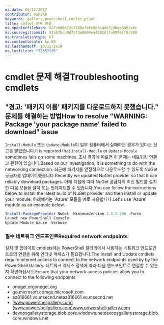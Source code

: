 ```yaml
---
ms.date: 06/12/2017
contributor: manikb
keywords: gallery,powershell,cmdlet,psget
title: cmdlet 문제 해결
ms.openlocfilehash: d87c680472c2588efbfe8b3c4d6f2dbee6883a0c
ms.sourcegitcommit: 52a67bcd9d7bf3e8600ea4302d1fa8970ff9c998
ms.translationtype: HT
ms.contentlocale: ko-KR
ms.lasthandoff: 10/15/2019
ms.locfileid: "72352105"
---
```

# <a name="troubleshooting-cmdlets"></a><span data-ttu-id="f3c75-103">cmdlet 문제 해결</span><span class="sxs-lookup"><span data-stu-id="f3c75-103">Troubleshooting cmdlets</span></span>

## <a name="how-to-resolve-warning-package-your-package-name-failed-to-download-issue"></a><span data-ttu-id="f3c75-104">"경고: '패키지 이름' 패키지를 다운로드하지 못했습니다." 문제를 해결하는 방법</span><span class="sxs-lookup"><span data-stu-id="f3c75-104">How to resolve "WARNING: Package 'your package name' failed to download" issue</span></span>

<span data-ttu-id="f3c75-105">`Install-Module` 또는 `Update-Module`이 일부 컴퓨터에서 실패하는 경우가 있다는 신고를 받았습니다.</span><span class="sxs-lookup"><span data-stu-id="f3c75-105">It is reported that `Install-Module` or `Update-Module` sometimes fails on some machines.</span></span> <span data-ttu-id="f3c75-106">조사 결과에 따르면 이 문제는 네트워킹 연결과 관련이 있습니다.</span><span class="sxs-lookup"><span data-stu-id="f3c75-106">Based on our investigation, it is something to do with the networking connection.</span></span> <span data-ttu-id="f3c75-107">최근에 패키지를 안정적으로 다운로드할 수 있도록 NuGet 공급자를 업데이트했습니다.</span><span class="sxs-lookup"><span data-stu-id="f3c75-107">Recently we updated NuGet provider so that it can reliably download packages.</span></span> <span data-ttu-id="f3c75-108">아래 지침에 따라 NuGet 공급자의 최신 빌드를 설치한 다음 모듈을 설치 또는 업데이트할 수 있습니다.</span><span class="sxs-lookup"><span data-stu-id="f3c75-108">You can follow the instructions below to install the latest build of NuGet provider and then install or update your module.</span></span> <span data-ttu-id="f3c75-109">아래에서는 'Azure' 모듈을 예로 사용합니다.</span><span class="sxs-lookup"><span data-stu-id="f3c75-109">Let's use 'Azure' module as an example below.</span></span>

```powershell
Install-PackageProvider NuGet -MinimumVersion 2.8.5.206 -Force
Launch new PowerShell Console
Update-Module Azure -Verbose
```

### <a name="required-network-endpoints"></a><span data-ttu-id="f3c75-110">필수 네트워크 엔드포인트</span><span class="sxs-lookup"><span data-stu-id="f3c75-110">Required network endpoints</span></span>

<span data-ttu-id="f3c75-111">설치 및 업데이트 cmdlets에는 PowerShell 갤러리에서 사용하는 네트워크 엔드포인트로의 연결을 위해 인터넷 액세스가 필요합니다.</span><span class="sxs-lookup"><span data-stu-id="f3c75-111">The Install and Update cmdlets require internet access to connect to the network endpoints used by by the PowerShell Gallery.</span></span> <span data-ttu-id="f3c75-112">네트워크 액세스 정책에 따라 다음 엔드포인트로 연결할 수 있는지 확인하십시오.</span><span class="sxs-lookup"><span data-stu-id="f3c75-112">Ensure that your network access policies allow you to connect to the following endpoints.</span></span>

- <span data-ttu-id="f3c75-113">oneget.org</span><span class="sxs-lookup"><span data-stu-id="f3c75-113">oneget.org</span></span>
- <span data-ttu-id="f3c75-114">go.microsoft.com</span><span class="sxs-lookup"><span data-stu-id="f3c75-114">go.microsoft.com</span></span>
- <span data-ttu-id="f3c75-115">az818661.vo.msecnd.net</span><span class="sxs-lookup"><span data-stu-id="f3c75-115">az818661.vo.msecnd.net</span></span>
- <span data-ttu-id="f3c75-116">[www.powershellgallery.com](www.powershellgallery.com)</span><span class="sxs-lookup"><span data-stu-id="f3c75-116">www.powershellgallery.com</span></span>
- <span data-ttu-id="f3c75-117">devopsgallerystorage.blob.core.windows.net</span><span class="sxs-lookup"><span data-stu-id="f3c75-117">devopsgallerystorage.blob.core.windows.net</span></span>
